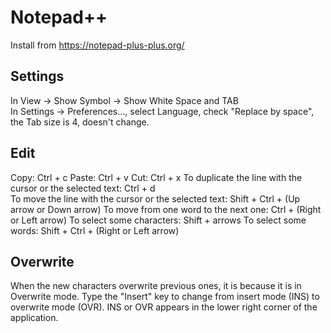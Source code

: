 # Notepad++
Install from https://notepad-plus-plus.org/

## Settings
In View -> Show Symbol -> Show White Space and TAB  
In Settings -> Preferences..., select Language, check "Replace by space", the Tab size is 4, doesn't change.

## Edit
Copy:  Ctrl + c
Paste: Ctrl + v
Cut:   Ctrl + x
To duplicate the line with the cursor or the selected text: Ctrl + d  
To move the line with the cursor or the selected text: Shift + Ctrl + (Up arrow or Down arrow)
To move from one word to the next one: Ctrl + (Right or Left arrow)
To select some characters: Shift + arrows
To select some words: Shift + Ctrl + (Right or Left arrow)

## Overwrite
When the new characters overwrite previous ones, it is because it is in Overwrite mode. Type the "Insert" key to change from insert mode (INS) to overwrite mode (OVR). INS or OVR appears in the lower right corner of the application.
